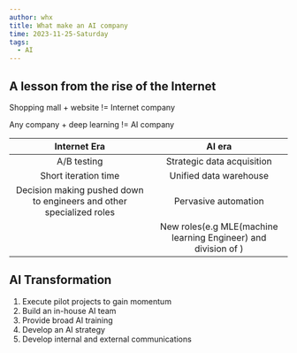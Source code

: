 ```yaml
---
author: whx
title: What make an AI company
time: 2023-11-25-Saturday
tags:
  - AI
---
```

## A lesson from the rise of the Internet

Shopping mall + website != Internet company

Any company + deep learning != AI company

|                             Internet Era                             |                             AI era                             |
|:--------------------------------------------------------------------:|:--------------------------------------------------------------:|
|                             A/B testing                              |                   Strategic data acquisition                   |
|                         Short iteration time                         |                     Unified data warehouse                     |
| Decision making pushed down to engineers and other specialized roles |                      Pervasive automation                      |
|                                                                      | New roles(e.g MLE(machine learning Engineer) and division of ) |

## AI Transformation

1. Execute pilot projects to gain momentum
2. Build an in-house AI team
3. Provide broad AI training
4. Develop an AI strategy
5. Develop internal and external communications